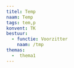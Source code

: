 ```yaml
---
titel: Temp
naam: Temp
tags: tem,p
konvent: TK
bestuur:
  - functie: Voorzitter
    naam: /tmp
themas:
  -  thema1
---
```

